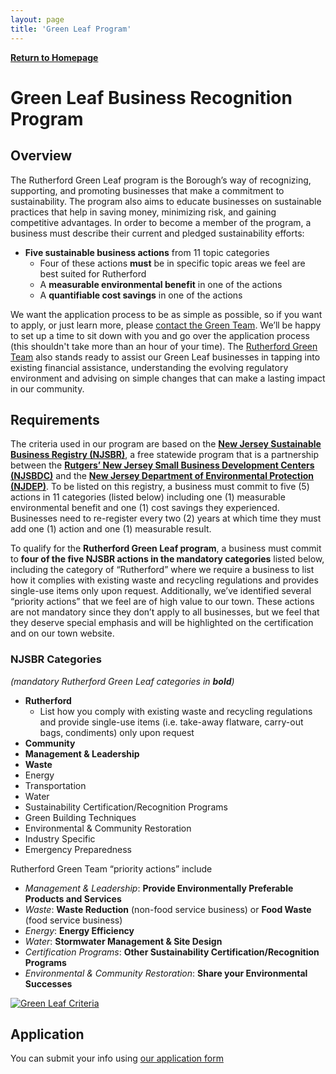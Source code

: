 ```yaml
---
layout: page
title: 'Green Leaf Program'
---
```


[**Return to Homepage**](/)

# Green Leaf Business Recognition Program

## Overview

The Rutherford Green Leaf program is the Borough’s way of recognizing, supporting, and promoting businesses  that  make a commitment to sustainability. The program also aims to educate businesses on sustainable practices that help in saving money, minimizing risk, and gaining competitive advantages.
In order to become a member of the program, a business must describe their current and pledged sustainability efforts:
* **<span class="green-team-green">Five sustainable business actions</span>** from 11 topic categories
  * Four of these actions **<span class="green-team-green">must</span>** be in specific topic areas we feel are best suited for Rutherford
  * A **<span class="green-team-green">measurable environmental benefit</span>** in one of the actions
  * A **<span class="green-team-green">quantifiable cost savings</span>** in one of the actions
 
We want the application process to be as simple as possible, so if you want to apply, or just learn more, please [contact the Green Team](mailto:GreenTeam@RutherfordBoroNJ.com). We’ll be happy to set up a time to sit down with you and go over the application process (this shouldn't take more than an hour of your time).
The [Rutherford Green Team](/committees/green-team/) also stands ready to assist our Green Leaf businesses in tapping into existing financial assistance, understanding the evolving regulatory environment and advising on simple changes that can make a lasting impact in our community.
 
## Requirements

The criteria used in our program  are  based on the [**<span class="green-team-green">New Jersey Sustainable Business Registry (NJSBR)</span>**](http://registry.njsbdc.com/), a free statewide program that is a partnership between the [**<span class="green-team-green">Rutgers’ New Jersey Small Business Development Centers (NJSBDC)</span>**](https://www.njsbdc.com/) and the [**<span class="green-team-green">New Jersey Department of Environmental Protection (NJDEP)</span>**](http://www.nj.gov/dep/). To be listed on this registry, a business must commit  to  five (5) actions in 11 categories (listed below)  including one (1) measurable environmental benefit and one (1) cost savings they experienced. Businesses need to re-register every two (2) years at which time they must add one (1) action and one (1) measurable result.

To qualify for the **<span class="green-team-green">Rutherford Green Leaf program</span>**, a business must commit to **<span class="green-team-green">four of the five NJSBR actions in the mandatory categories</span>** listed below, including the category of “Rutherford” where we require a business to  list how it complies with existing waste and recycling regulations and provides single-use items only upon request. Additionally, we’ve identified several “priority actions” that we feel are of high value to our town. These actions are not mandatory since they don’t apply to all businesses, but we feel that they deserve special emphasis and will be highlighted on the certification and on our town website. 

### NJSBR Categories
_(mandatory Rutherford Green Leaf categories in **<span class="green-team-green">bold</span>**)_
* **<span class="green-team-green">Rutherford</span>**
  * List how you comply with existing waste and recycling regulations and provide single-use items (i.e. take-away flatware, carry-out bags, condiments) only upon request
* **<span class="green-team-green">Community</span>**
* **<span class="green-team-green">Management & Leadership</span>**
* **<span class="green-team-green">Waste</span>**
* Energy
* Transportation
* Water
* Sustainability Certification/Recognition Programs
* Green Building Techniques
* Environmental & Community Restoration
* Industry Specific
* Emergency Preparedness

Rutherford Green Team “priority  actions” include
* _Management & Leadership_: **Provide Environmentally Preferable Products and Services**
* _Waste_: **Waste Reduction** (non-food service business) or **Food Waste** (food service business)
* _Energy_: **Energy Efficiency**
* _Water_: **Stormwater Management & Site Design**
* _Certification Programs_: **Other Sustainability Certification/Recognition Programs**
* _Environmental & Community Restoration_: **Share your Environmental Successes**

<a href="../images/green-leaf-criteria-sheet.png">
  <img src="../images/green-leaf-criteria-sheet.png" alt="Green Leaf Criteria" class="w-100"/>
</a>

## Application

You can submit your info using [our application form](https://forms.gle/QfxnE9GDWaB5wmDi8)

